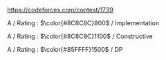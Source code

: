 https://codeforces.com/contest/1739

A / Rating : $\color{#8C8C8C}800$ / Implementation

A / Rating : $\color{#8C8C8C}1100$ / Constructive

A / Rating : $\color{#85FFFF}1500$ / DP
